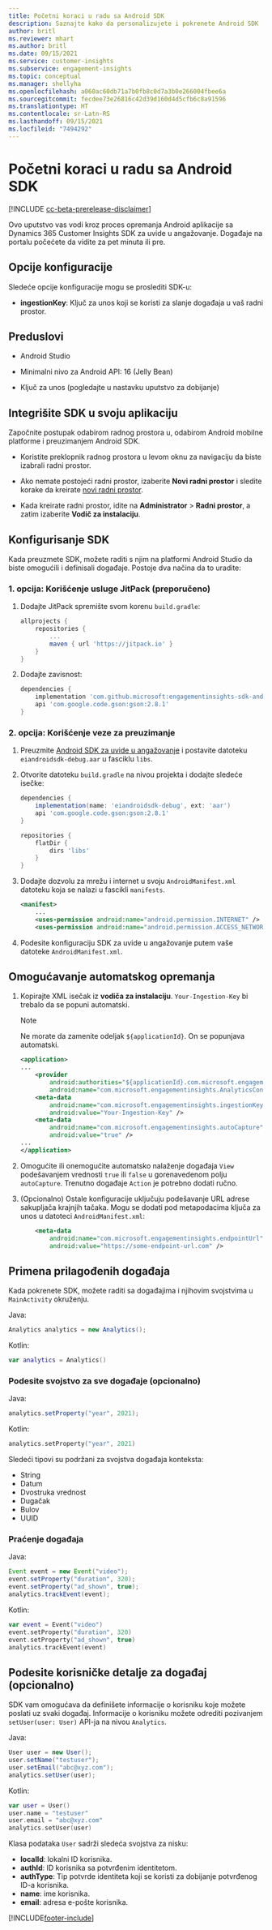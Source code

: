 ```yaml
---
title: Početni koraci u radu sa Android SDK
description: Saznajte kako da personalizujete i pokrenete Android SDK
author: britl
ms.reviewer: mhart
ms.author: britl
ms.date: 09/15/2021
ms.service: customer-insights
ms.subservice: engagement-insights
ms.topic: conceptual
ms.manager: shellyha
ms.openlocfilehash: a060ac60db71a7b0fb8c0d7a3b0e266004fbee6a
ms.sourcegitcommit: fecdee73e26816c42d39d160d4d5cfb6c8a91596
ms.translationtype: HT
ms.contentlocale: sr-Latn-RS
ms.lasthandoff: 09/15/2021
ms.locfileid: "7494292"
---
```

# <a name="get-started-with-the-android-sdk"></a>Početni koraci u radu sa Android SDK

[!INCLUDE [cc-beta-prerelease-disclaimer](includes/cc-beta-prerelease-disclaimer.md)]

Ovo uputstvo vas vodi kroz proces opremanja Android aplikacije sa Dynamics 365 Customer Insights SDK za uvide u angažovanje. Događaje na portalu počećete da vidite za pet minuta ili pre.

## <a name="configuration-options"></a>Opcije konfiguracije
Sledeće opcije konfiguracije mogu se proslediti SDK-u:

- **ingestionKey**: Ključ za unos koji se koristi za slanje događaja u vaš radni prostor.

## <a name="prerequisites"></a>Preduslovi

- Android Studio

- Minimalni nivo za Android API: 16 (Jelly Bean)

- Ključ za unos (pogledajte u nastavku uputstvo za dobijanje)

## <a name="integrate-the-sdk-into-your-application"></a>Integrišite SDK u svoju aplikaciju
Započnite postupak odabirom radnog prostora u, odabirom Android mobilne platforme i preuzimanjem Android SDK.

- Koristite preklopnik radnog prostora u levom oknu za navigaciju da biste izabrali radni prostor.

- Ako nemate postojeći radni prostor, izaberite **Novi radni prostor** i sledite korake da kreirate [novi radni prostor](create-workspace.md).

- Kada kreirate radni prostor, idite na **Administrator** > **Radni prostor**, a zatim izaberite **Vodič za instalaciju**. 

## <a name="configure-the-sdk"></a>Konfigurisanje SDK

Kada preuzmete SDK, možete raditi s njim na platformi Android Studio da biste omogućili i definisali događaje. Postoje dva načina da to uradite:
### <a name="option-1-using-jitpack-recommended"></a>1. opcija: Korišćenje usluge JitPack (preporučeno)
1. Dodajte JitPack spremište svom korenu `build.gradle`:
    ```gradle
    allprojects {
        repositories {
            ...
            maven { url 'https://jitpack.io' }
        }
    }
    ```

1. Dodajte zavisnost:
    ```gradle
    dependencies {
        implementation 'com.github.microsoft:engagementinsights-sdk-android:1.0.0'
        api 'com.google.code.gson:gson:2.8.1'
    }
    ```

### <a name="option-2-using-download-link"></a>2. opcija: Korišćenje veze za preuzimanje
1. Preuzmite [Android SDK za uvide u angažovanje](https://download.pi.dynamics.com/sdk/EI-SDKs/ei-android-sdk.zip) i postavite datoteku `eiandroidsdk-debug.aar` u fasciklu `libs`.

1. Otvorite datoteku `build.gradle` na nivou projekta i dodajte sledeće isečke:
    ```gradle
    dependencies {
        implementation(name: 'eiandroidsdk-debug', ext: 'aar')
        api 'com.google.code.gson:gson:2.8.1'
    }

    repositories {
        flatDir {
            dirs 'libs'
        }
    }
    ```

1. Dodajte dozvolu za mrežu i internet u svoju `AndroidManifest.xml` datoteku koja se nalazi u fascikli `manifests`. 
    ```xml
    <manifest>
        ...
        <uses-permission android:name="android.permission.INTERNET" />
        <uses-permission android:name="android.permission.ACCESS_NETWORK_STATE" />
    ```
    
1. Podesite konfiguraciju SDK za uvide u angažovanje putem vaše datoteke `AndroidManifest.xml`. 

## <a name="enable-auto-instrumentation"></a>Omogućavanje automatskog opremanja
1. Kopirajte XML isečak iz **vodiča za instalaciju**. `Your-Ingestion-Key` bi trebalo da se popuni automatski.

   > [!NOTE]
   > Ne morate da zamenite odeljak `${applicationId}`. On se popunjava automatski.
   

   ```xml
   <application>
   ...
       <provider
           android:authorities="${applicationId}.com.microsoft.engagementinsights.AnalyticsContentProvider"
           android:name="com.microsoft.engagementinsights.AnalyticsContentProvider" />
       <meta-data
           android:name="com.microsoft.engagementinsights.ingestionKey"
           android:value="Your-Ingestion-Key" />
       <meta-data
           android:name="com.microsoft.engagementinsights.autoCapture"
           android:value="true" />
   ...
   </application>
   ```

1. Omogućite ili onemogućite automatsko nalaženje događaja `View` podešavanjem vrednosti `true` ili `false` u gorenavedenom polju `autoCapture`. Trenutno događaje `Action` je potrebno dodati ručno.

1. (Opcionalno) Ostale konfiguracije uključuju podešavanje URL adrese sakupljača krajnjih tačaka. Mogu se dodati pod metapodacima ključa za unos u datoteci `AndroidManifest.xml`:
    ```xml
        <meta-data
            android:name="com.microsoft.engagementinsights.endpointUrl"
            android:value="https://some-endpoint-url.com" />
    ```

## <a name="implement-custom-events"></a>Primena prilagođenih događaja

Kada pokrenete SDK, možete raditi sa događajima i njihovim svojstvima u `MainActivity` okruženju.

    
Java:
```java
Analytics analytics = new Analytics();
```

Kotlin:
```kotlin
var analytics = Analytics()
```

### <a name="set-property-for-all-events-optional"></a>Podesite svojstvo za sve događaje (opcionalno)
    
Java:
```java
analytics.setProperty("year", 2021);
```

Kotlin:
```kotlin
analytics.setProperty("year", 2021)
```

Sledeći tipovi su podržani za svojstva događaja konteksta:
- String
- Datum
- Dvostruka vrednost
- Dugačak
- Bulov
- UUID

### <a name="track-an-event"></a>Praćenje događaja

Java:
```java
Event event = new Event("video");
event.setProperty("duration", 320);
event.setProperty("ad_shown", true);
analytics.trackEvent(event);
```

Kotlin:
```kotlin
var event = Event("video")
event.setProperty("duration", 320)
event.setProperty("ad_shown", true)
analytics.trackEvent(event)
```

## <a name="set-user-details-for-your-event-optional"></a>Podesite korisničke detalje za događaj (opcionalno)

SDK vam omogućava da definišete informacije o korisniku koje možete poslati uz svaki događaj. Informacije o korisniku možete odrediti pozivanjem `setUser(user: User)` API-ja na nivou `Analytics`.

Java:
```java
User user = new User();
user.setName("testuser");
user.setEmail("abc@xyz.com");
analytics.setUser(user);
```

Kotlin:
```kotlin
var user = User()
user.name = "testuser"
user.email = "abc@xyz.com"
analytics.setUser(user)
```

Klasa podataka `User` sadrži sledeća svojstva za nisku:

- **localId**: lokalni ID korisnika.
- **authId**: ID korisnika sa potvrđenim identitetom.
- **authType**: Tip potvrde identiteta koji se koristi za dobijanje potvrđenog ID-a korisnika.
- **name**: ime korisnika.
- **email**: adresa e-pošte korisnika.

[!INCLUDE[footer-include](../includes/footer-banner.md)]

